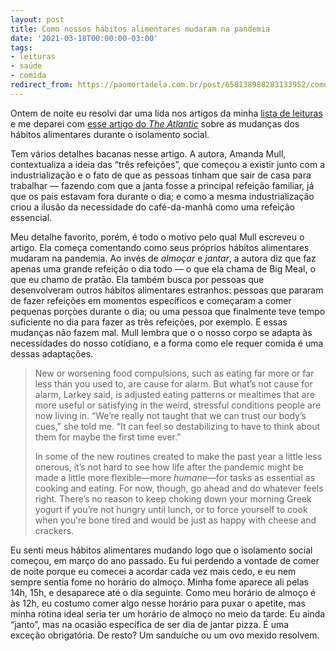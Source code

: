 ```yaml
---
layout: post
title: Como nossos hábitos alimentares mudaram na pandemia
date: '2021-03-18T00:00:00-03:00'
tags:
- leituras
- saúde
- comida
redirect_from: https://paomortadela.com.br/post/658138988283133952/como-nossos-h%C3%A1bitos-alimentares-mudaram-na
---
```

Ontem de noite eu resolvi dar uma lida nos artigos da minha [lista de leituras](https://paomortadela.com.br/post/658131329451524097/) e me deparei com [esse artigo do _The Atlantic_](https://www.theatlantic.com/health/archive/2021/03/your-weird-pandemic-meals-are-probably-fine/618210/?utm_source=digg&utm_medium=email) sobre as mudanças dos hábitos alimentares durante o isolamento social.

Tem vários detalhes bacanas nesse artigo. A autora, Amanda Mull, contextualiza a ideia das “três refeições”, que começou a existir junto com a industrialização e o fato de que as pessoas tinham que sair de casa para trabalhar — fazendo com que a janta fosse a principal refeição familiar, já que os pais estavam fora durante o dia; e como a mesma industrialização criou a ilusão da necessidade do café-da-manhã como uma refeição essencial.

Meu detalhe favorito, porém, é todo o motivo pelo qual Mull escreveu o artigo. Ela começa comentando como seus próprios hábitos alimentares mudaram na pandemia. Ao invés de _almoçar_ e _jantar_, a autora diz que faz apenas uma grande refeição o dia todo — o que ela chama de Big Meal, o que eu chamo de pratão. Ela também busca por pessoas que desenvolveram outros hábitos alimentares estranhos: pessoas que pararam de fazer refeições em momentos específicos e começaram a comer pequenas porçòes durante o dia; ou uma pessoa que finalmente teve tempo suficiente no dia para fazer as três refeições, por exemplo. E essas mudanças não fazem mal. Mull lembra que o o nosso corpo se adapta às necessidades do nosso cotidiano, e a forma como ele requer comida é uma dessas adaptações.

> New or worsening food compulsions, such as eating far more or far less than you used to, are cause for alarm. But what’s not cause for alarm, Larkey said, is adjusted eating patterns or mealtimes that are more useful or satisfying in the weird, stressful conditions people are now living in. “We’re really not taught that we can trust our body’s cues,” she told me. “It can feel so destabilizing to have to think about them for maybe the first time ever.”
> 
> In some of the new routines created to make the past year a little less onerous, it’s not hard to see how life after the pandemic might be made a little more flexible—more _humane_—for tasks as essential as cooking and eating. For now, though, go ahead and do whatever feels right. There’s no reason to keep choking down your morning Greek yogurt if you’re not hungry until lunch, or to force yourself to cook when you’re bone tired and would be just as happy with cheese and crackers.

Eu senti meus hábitos alimentares mudando logo que o isolamento social começou, em março do ano passado. Eu fui perdendo a vontade de comer de noite porque eu comecei a acordar cada vez mais cedo, e eu nem sempre sentia fome no horário do almoço. Minha fome aparece ali pelas 14h, 15h, e desaparece até o dia seguinte. Como meu horário de almoço é às 12h, eu costumo comer algo nesse horário para puxar o apetite, mas minha rotina ideal seria ter um horário de almoço no meio da tarde. Eu ainda “janto”, mas na ocasião específica de ser dia de jantar pizza. É uma exceção obrigatória. De resto? Um sanduíche ou um ovo mexido resolvem.

